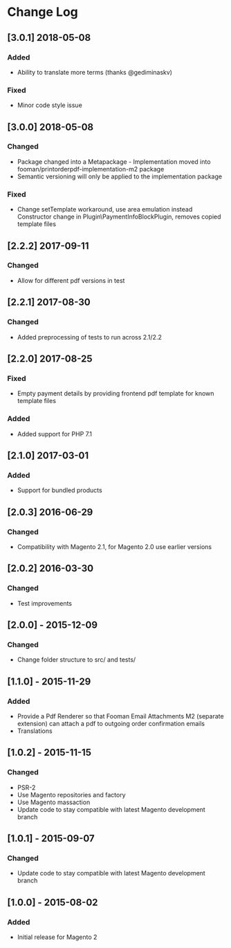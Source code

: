 # Change Log

## [3.0.1] 2018-05-08
### Added
- Ability to translate more terms (thanks @gediminaskv)
### Fixed
- Minor code style issue

## [3.0.0] 2018-05-08
### Changed
- Package changed into a Metapackage - Implementation moved into fooman/printorderpdf-implementation-m2 package
- Semantic versioning will only be applied to the implementation package
### Fixed
- Change setTemplate workaround, use area emulation instead
Constructor change in Plugin\PaymentInfoBlockPlugin, removes copied template files

## [2.2.2] 2017-09-11
### Changed
- Allow for different pdf versions in test

## [2.2.1] 2017-08-30
### Changed
- Added preprocessing of tests to run across 2.1/2.2

## [2.2.0] 2017-08-25
### Fixed
- Empty payment details by providing frontend pdf template for known template files
### Added
- Added support for PHP 7.1

## [2.1.0] 2017-03-01
### Added
- Support for bundled products

## [2.0.3] 2016-06-29
### Changed
- Compatibility with Magento 2.1, for Magento 2.0 use earlier versions

## [2.0.2] 2016-03-30
### Changed
- Test improvements

## [2.0.0] - 2015-12-09
### Changed
- Change folder structure to src/ and tests/

## [1.1.0] - 2015-11-29
### Added
- Provide a Pdf Renderer so that Fooman Email Attachments M2 (separate extension) can attach a pdf to outgoing order confirmation emails
- Translations

## [1.0.2] - 2015-11-15
### Changed
- PSR-2
- Use Magento repositories and factory
- Use Magento massaction
- Update code to stay compatible with latest Magento development branch

## [1.0.1] - 2015-09-07
### Changed
- Update code to stay compatible with latest Magento development branch

## [1.0.0] - 2015-08-02
### Added
- Initial release for Magento 2
